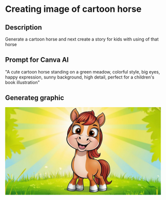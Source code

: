 # Creating image of cartoon horse

## Description
Generate a cartoon horse and next create a story for kids with using of that horse

## Prompt for Canva AI
"A cute cartoon horse standing on a green meadow, colorful style, big eyes, happy expression, sunny background, high detail, perfect for a children's book illustration"


## Generateg graphic
![CartoonHorse](https://github.com/pawrzes1/AI-Portfolio/blob/main/Content%20Creation/Images/cartoon%20horse.jpg)
